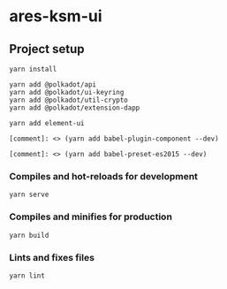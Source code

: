 # ares-ksm-ui

## Project setup
```
yarn install

yarn add @polkadot/api
yarn add @polkadot/ui-keyring
yarn add @polkadot/util-crypto
yarn add @polkadot/extension-dapp

yarn add element-ui

[comment]: <> (yarn add babel-plugin-component --dev)

[comment]: <> (yarn add babel-preset-es2015 --dev)

```

### Compiles and hot-reloads for development
```
yarn serve
```

### Compiles and minifies for production
```
yarn build
```

### Lints and fixes files
```
yarn lint
```


